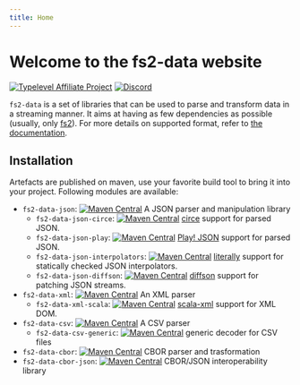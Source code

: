 ```yaml
---
title: Home
---
```


# Welcome to the fs2-data website

[![Typelevel Affiliate Project](https://img.shields.io/badge/typelevel-affiliate%20project-FFB4B5.svg)](https://typelevel.org/projects/) [![Discord](https://img.shields.io/discord/632277896739946517.svg?label=&logo=discord&logoColor=ffffff&color=404244&labelColor=6A7EC2)](https://discord.gg/7qNAFsYkTn)

`fs2-data` is a set of libraries that can be used to parse and transform data in a streaming manner. It aims at having as few dependencies as possible (usually, only [fs2][fs2]). For more details on supported format, refer to [the documentation][doc].

## Installation

Artefacts are published on maven, use your favorite build tool to bring it into your project.
Following modules are available:
  - `fs2-data-json`: [![Maven Central](https://img.shields.io/maven-central/v/org.gnieh/fs2-data-json_2.13.svg)](https://mvnrepository.com/artifact/org.gnieh/fs2-data-json_2.13) A JSON parser and manipulation library
    - `fs2-data-json-circe`: [![Maven Central](https://img.shields.io/maven-central/v/org.gnieh/fs2-data-json-circe_2.13.svg)](https://mvnrepository.com/artifact/org.gnieh/fs2-data-json-circe_2.13) [circe][circe] support for parsed JSON.
    - `fs2-data-json-play`: [![Maven Central](https://img.shields.io/maven-central/v/org.gnieh/fs2-data-json-play_2.13.svg)](https://mvnrepository.com/artifact/org.gnieh/fs2-data-json-play_2.13) [Play! JSON][play-json] support for parsed JSON.
    - `fs2-data-json-interpolators`: [![Maven Central](https://img.shields.io/maven-central/v/org.gnieh/fs2-data-json-interpolators_2.13.svg)](https://mvnrepository.com/artifact/org.gnieh/fs2-data-json-interpolators_2.13) [literally][literally] support for statically checked JSON interpolators.
    - `fs2-data-json-diffson`: [![Maven Central](https://img.shields.io/maven-central/v/org.gnieh/fs2-data-json-diffson_2.13.svg)](https://mvnrepository.com/artifact/org.gnieh/fs2-data-json-diffson_2.13) [diffson][diffson] support for patching JSON streams.
  - `fs2-data-xml`: [![Maven Central](https://img.shields.io/maven-central/v/org.gnieh/fs2-data-xml_2.13.svg)](https://mvnrepository.com/artifact/org.gnieh/fs2-data-xml_2.13) An XML parser
    - `fs2-data-xml-scala`: [![Maven Central](https://img.shields.io/maven-central/v/org.gnieh/fs2-data-xml-scala_2.13.svg)](https://mvnrepository.com/artifact/org.gnieh/fs2-data-xml-scala_2.13) [scala-xml][scala-xml] support for XML DOM.
  - `fs2-data-csv`: [![Maven Central](https://img.shields.io/maven-central/v/org.gnieh/fs2-data-csv_2.13.svg)](https://mvnrepository.com/artifact/org.gnieh/fs2-data-csv_2.13) A CSV parser
    - `fs2-data-csv-generic`: [![Maven Central](https://img.shields.io/maven-central/v/org.gnieh/fs2-data-csv-generic_2.13.svg)](https://mvnrepository.com/artifact/org.gnieh/fs2-data-csv-generic_2.13) generic decoder for CSV files
  - `fs2-data-cbor`: [![Maven Central](https://img.shields.io/maven-central/v/org.gnieh/fs2-data-cbor_2.13.svg)](https://mvnrepository.com/artifact/org.gnieh/fs2-data-cbor_2.13) CBOR parser and trasformation
  - `fs2-data-cbor-json`: [![Maven Central](https://img.shields.io/maven-central/v/org.gnieh/fs2-data-cbor-json_2.13.svg)](https://mvnrepository.com/artifact/org.gnieh/fs2-data-cbor-json_2.13) CBOR/JSON interoperability library


[api]: /api/
[doc]: /documentation/
[cats-friendly-logo]: https://typelevel.org/cats/img/cats-badge-tiny.png
[fs2]: https://fs2.io
[circe]: https://circe.github.io/circe/
[play-json]: https://www.playframework.com/documentation/latest/ScalaJson
[diffson]: https://github.com/gnieh/diffson
[literally]: https://github.com/typelevel/literally
[scala-xml]: https://github.com/scala/scala-xml
